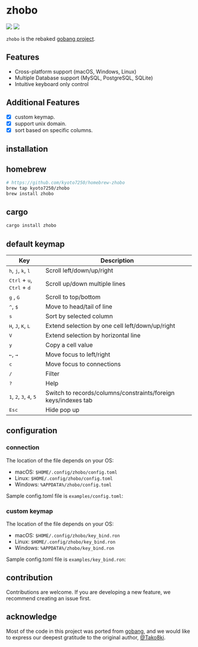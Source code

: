 # zhobo

![](https://github.com/kyoto7250/zhobo/workflows/CI/badge.svg)
![](https://github.com/kyoto7250/zhobo/workflows/Release/badge.svg)


`zhobo` is the rebaked [gobang project](https://github.com/TaKO8Ki/gobang).

## Features
- Cross-platform support (macOS, Windows, Linux)
- Multiple Database support (MySQL, PostgreSQL, SQLite)
- Intuitive keyboard only control

## Additional Features
- [x] custom keymap.
- [x] support unix domain.
- [x] sort based on specific columns.

## installation

## homebrew
```bash
# https://github.com/kyoto7250/homebrew-zhobo
brew tap kyoto7250/zhobo
brew install zhobo
```

## cargo
```bash
cargo install zhobo
```


## default keymap

| Key | Description |
| ---- | ---- |
| <kbd>h</kbd>, <kbd>j</kbd>, <kbd>k</kbd>, <kbd>l</kbd> | Scroll left/down/up/right |
| <kbd>Ctrl</kbd> + <kbd>u</kbd>, <kbd>Ctrl</kbd> + <kbd>d</kbd> | Scroll up/down multiple lines |
| <kbd>g</kbd> , <kbd>G</kbd> | Scroll to top/bottom |
| <kbd>^</kbd>, <kbd>$</kbd> | Move to head/tail of line |
| <kbd>s</kbd> | Sort by selected column |
| <kbd>H</kbd>, <kbd>J</kbd>, <kbd>K</kbd>, <kbd>L</kbd> | Extend selection by one cell left/down/up/right |
| <kbd>V</kbd> | Extend selection by horizontal line |
| <kbd>y</kbd> | Copy a cell value |
| <kbd>←</kbd>, <kbd>→</kbd> | Move focus to left/right |
| <kbd>c</kbd> | Move focus to connections |
| <kbd>/</kbd> | Filter |
| <kbd>?</kbd> | Help |
| <kbd>1</kbd>, <kbd>2</kbd>, <kbd>3</kbd>, <kbd>4</kbd>, <kbd>5</kbd> | Switch to records/columns/constraints/foreign keys/indexes tab |
| <kbd>Esc</kbd> | Hide pop up |


## configuration

### connection

The location of the file depends on your OS:

- macOS: `$HOME/.config/zhobo/config.toml`
- Linux: `$HOME/.config/zhobo/config.toml`
- Windows: `%APPDATA%/zhobo/config.toml`

Sample config.toml file is `examples/config.toml`:

### custom keymap

The location of the file depends on your OS:

- macOS: `$HOME/.config/zhobo/key_bind.ron`
- Linux: `$HOME/.config/zhobo/key_bind.ron`
- Windows: `%APPDATA%/zhobo/key_bind.ron`

Sample config.toml file is `examples/key_bind.ron`:

## contribution

Contributions are welcome.
If you are developing a new feature, we recommend creating an issue first.

## acknowledge

Most of the code in this project was ported from [gobang](https://github.com/TaKO8Ki/gobang), and we would like to express our deepest gratitude to the original author, [@Tako8ki](https://github.com/TaKO8Ki).
